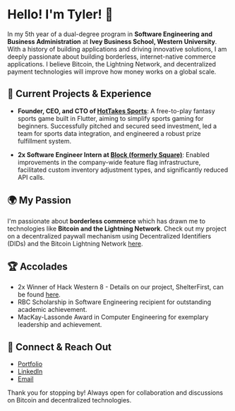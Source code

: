 # Hello! I'm Tyler! 👋

In my 5th year of a dual-degree program in **Software Engineering and Business Administration** at **Ivey Business School, Western University**. With a history of building applications and driving innovative solutions, I am deeply passionate about building borderless, internet-native commerce applications. I believe Bitcoin, the Lightning Network, and decentralized payment technologies will improve how money works on a global scale. 

## 🚀 Current Projects & Experience

- **Founder, CEO, and CTO of [HotTakes Sports](http://hottakesapp.com)**: A free-to-play fantasy sports game built in Flutter, aiming to simplify sports gaming for beginners. Successfully pitched and secured seed investment, led a team for sports data integration, and engineered a robust prize fulfillment system.

- **2x Software Engineer Intern at [Block (formerly Square)](https://block.xyz)**: Enabled improvements in the company-wide feature flag infrastructure, facilitated custom inventory adjustment types, and significantly reduced API calls.

## 🌍 My Passion

I'm passionate about **borderless commerce** which has drawn me to technologies like **Bitcoin and the Lightning Network**. Check out my project on a decentralized paywall mechanism using Decentralized Identifiers (DIDs) and the Bitcoin Lightning Network [here](https://github.com/tylerami/lightning-did-paywall).

## 🏆 Accolades

- 2x Winner of Hack Western 8 - Details on our project, ShelterFirst, can be found [here](https://devpost.com/software/shelterfirst).
- RBC Scholarship in Software Engineering recipient for outstanding academic achievement.
- MacKay-Lassonde Award in Computer Engineering for exemplary leadership and achievement.

## 🔗 Connect & Reach Out

- [Portfolio](https://tyleramirault.com)
- [LinkedIn](http://linkedin.com/in/tyleramirault)
- [Email](mailto:tamirault.hba2024@ivey.ca)

Thank you for stopping by! Always open for collaboration and discussions on Bitcoin and decentralized technologies.

